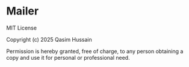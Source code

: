 # Mailer

MIT License

Copyright (c) 2025 Qasim Hussain

Permission is hereby granted, free of charge, to any person obtaining a copy and use it for personal or professional need.
